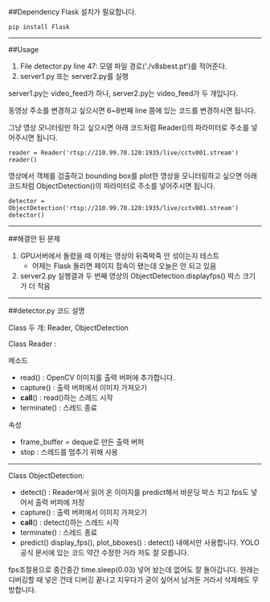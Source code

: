 ##Dependency
Flask 설치가 필요합니다.
```
pip install Flask
```
----------
##Usage

1. File detector.py line 47: 모델 파일 경로('./v8sbest.pt')를 적어준다.
2. server1.py 또는 server2.py를 실행

server1.py는 video_feed가 하나, server2.py는 video_feed가 두 개입니다.

동영상 주소를 변경하고 싶으시면 6~8번째 line 쯤에 있는 코드를 변경하시면 됩니다.

그냥 영상 모니터링만 하고 싶으시면 아래 코드처럼 Reader()의 파라미터로 주소를 넣어주시면 됩니다.

```
reader = Reader('rtsp://210.99.70.120:1935/live/cctv001.stream')
reader()
```


영상에서 객체를 검출하고 bounding box를 plot한 영상을 모니터링하고 싶으면 아래 코드처럼 ObjectDetection()의 파라미터로 주소를 넣어주시면 됩니다.

```
detector = ObjectDetection('rtsp://210.99.70.120:1935/live/cctv001.stream')
detector()
```

---

##해결안 된 문제

1. GPU서버에서 돌렸을 때 이제는 영상이 뒤죽박죽 안 섞이는지 테스트
    - 어제는 Flask 돌리면 페이지 접속이 됐는데 오늘은 안 되고 있음
2. server2.py 실행결과 두 번째 영상의 ObjectDetection.displayfps() 박스 크기가 더 작음

---

##detector.py 코드 설명

Class 두 개: Reader, ObjectDetection



Class Reader : 



메소드
- read() : OpenCV 이미지를 출력 버퍼에 추가합니다.
- capture() : 출력 버퍼에서 이미지 가져오기
- __call__() :  read()하는 스레드 시작
- terminate() : 스레드 종료



속성
- frame_buffer = deque로 만든 출력 버퍼
- stop : 스레드를 멈추기 위해 사용



--------------------



Class ObjectDetection:
- detect() : Reader에서 읽어 온 이미지를 predict해서 바운딩 박스 치고 fps도 넣어서  출력 버퍼에 저장
- capture() : 출력 버퍼에서 이미지 가져오기
- __call__() :  detect()하는 스레드 시작
- terminate() : 스레드 종료
- predict() display_fps(), plot_bboxes() : detect() 내에서만 사용합니다. YOLO공식 문서에 있는 코드 약간 수정한 거라 저도 잘 모릅니다.



fps조절용으로 중간중간 time.sleep(0.03) 넣어 놨는데 없어도 잘 돌아갑니다. 원래는 디버깅할 때 넣은 건데 디버깅 끝나고 지우다가 굳이 싶어서 남겨둔 거라서 삭제해도 무방합니다.